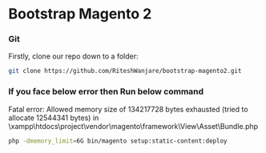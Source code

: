 # Bootstrap Magento 2

### Git

Firstly, clone our repo down to a folder:

```bash
git clone https://github.com/RiteshWanjare/bootstrap-magento2.git
```

### If you face below error then Run below command
Fatal error: Allowed memory size of 134217728 bytes exhausted (tried to allocate 12544341 bytes) in \xampp\htdocs\project\vendor\magento\framework\View\Asset\Bundle.php

```bash
php -dmemory_limit=6G bin/magento setup:static-content:deploy
```
